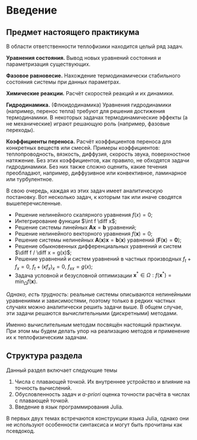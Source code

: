 # Введение

## Предмет настоящего практикума

В области ответственности теплофизики находится целый ряд задач.

**Уравнения состояния.** Вывод новых уравнений состояния и параметризация существующих.

**Фазовое равновесие.** Нахождение термодинамически стабильного состояния системы при данных параметрах.

**Химические реакции.** Расчёт скоростей реакций и их динамики.

**Гидродинамика.** (Флюидодинамика) Уравнения гидродинамики (например, перенос тепла) требуют для решения достижения термодинамики. В некоторых задачах термодинамические эффекты (а не механические) играют решающую роль (например, фазовые переходы).

**Коэффициенты переноса.** Расчёт коэффициентов переноса для конкретных веществ или смесей. Примеры коэффициентов: теплопроводность, вязкость, диффузия, скорость звука, поверхностное натяжение. Без этих коэффициентов, как правило, не обходятся задачи гидродинамики. Без них также сложно оценить, какие течения преобладают, например, диффузивное или конвективное, ламинарное или турбулентное.

В свою очередь, каждая из этих задач имеет аналитическую постановку. Вот несколько задач, к которым так или иначе сводятся вышеперечисленные.

- Решение нелинейного скалярного уравнения $f(x) = 0$;
- Интегрирование функции $\int f \diff x$;
- Решение системы линейных $\mathbf{A}\mathbf{x} = \mathbf{b}$ уравнений;
- Решение нелинейного векторного уравнения $f(\mathbf{x}) = 0$;
- Решение системы нелинейных $\mathbf{A}(\mathbf{x})\mathbf{x} = \mathbf{b}(\mathbf{x})$ уравнений $(\mathbf{F}(\mathbf{x}) = \mathbf{0})$;
- Решение обыкновенных дифференциальных уравнений и систем $\diff f / \diff x = g(x)$;
- Решение уравнений и систем уравнений в частных производных $f_t + f_x = 0$, $f_t + (\kappa f_x)_x = 0$, $f_{xx} = g(x)$;
- Задача условной и безусловной оптимизации $\mathbf{x}^*\in\Omega: f(\mathbf{x}^*) = \min_\Omega f(\mathbf{x})$.

*Однако, есть трудность*: реальные системы описываются нелинейными уравнениями и зависимостями, поэтому только в редких частных случаях можно аналитически решить задачи выше. В общем случае, эти задачи решаются вычислительными (дискретными) методами.

Именно вычислительным методам посвящён настоящий практикум. При этом мы будем делать упор на реализацию методов и применение их к теплофизическим задачам.

## Структура раздела

Данный раздел включает следующие темы

1. Числа с плавающей точкой. Их внутреннее устройство и влияние на точность вычислений.
2. Обусловленность задач и *a-priori* оценка точности расчёта в числах с плавающей точкой.
3. Введение в язык программирования Julia.

В первых двух темах встречаются конструкции языка Julia, однако они не используют особенности синтаксиса и могут быть прочитаны как псевдокод.
